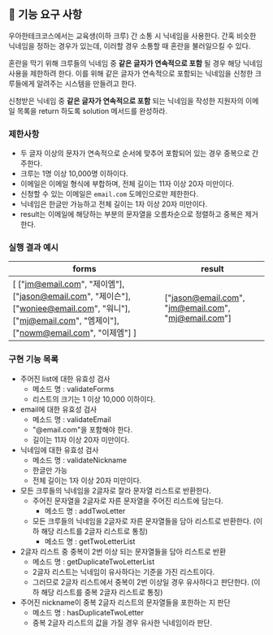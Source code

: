 ## 🚀 기능 요구 사항

우아한테크코스에서는 교육생(이하 크루) 간 소통 시 닉네임을 사용한다. 간혹 비슷한 닉네임을 정하는 경우가 있는데, 이러할 경우 소통할 때 혼란을 불러일으킬 수 있다.

혼란을 막기 위해 크루들의 닉네임 중 **같은 글자가 연속적으로 포함** 될 경우 해당 닉네임 사용을 제한하려 한다. 이를 위해 같은 글자가 연속적으로 포함되는 닉네임을 신청한 크루들에게 알려주는 시스템을 만들려고 한다.


신청받은 닉네임 중 **같은 글자가 연속적으로 포함** 되는 닉네임을 작성한 지원자의 이메일 목록을 return 하도록 solution 메서드를 완성하라.

### 제한사항

- 두 글자 이상의 문자가 연속적으로 순서에 맞추어 포함되어 있는 경우 중복으로 간주한다.
- 크루는 1명 이상 10,000명 이하이다.
- 이메일은 이메일 형식에 부합하며, 전체 길이는 11자 이상 20자 미만이다.
- 신청할 수 있는 이메일은 `email.com` 도메인으로만 제한한다.
- 닉네임은 한글만 가능하고 전체 길이는 1자 이상 20자 미만이다.
- result는 이메일에 해당하는 부분의 문자열을 오름차순으로 정렬하고 중복은 제거한다.

### 실행 결과 예시

| forms | result |
| --- | --- |
| [ ["jm@email.com", "제이엠"], ["jason@email.com", "제이슨"], ["woniee@email.com", "워니"], ["mj@email.com", "엠제이"], ["nowm@email.com", "이제엠"] ] | ["jason@email.com", "jm@email.com", "mj@email.com"] |

### 구현 기능 목록
- 주어진 list에 대한 유효성 검사
    - 메소드 명 : validateForms
    - 리스트의 크기는 1 이상 10,000 이하이다.
- email에 대한 유효성 검사
    - 메소드 명 : validateEmail
    - "@email.com"을 포함해야 한다.
    - 길이는 11자 이상 20자 미만이다.
- 닉네임에 대한 유효성 검사
    - 메소드 명 : validateNickname
    - 한글만 가능
    - 전체 길이는 1자 이상 20자 미만이다.  
- 모든 크루들의 닉네임을 2글자로 잘라 문자열 리스트로 반환한다.
    - 주어진 문자열을 2글자로 자른 문자열을 주어진 리스트에 담는다.
        - 메소드 명 : addTwoLetter
    - 모든 크루들의 닉네임을 2글자로 자른 문자열들을 담아 리스트로 반환한다. (이하 해당 리스트를 2글자 리스트로 통칭)
        - 메소드 명 : getTwoLetterList
- 2글자 리스트 중 중복이 2번 이상 되는 문자열들을 담아 리스트로 반환
    - 메소드 명 : getDuplicateTwoLetterList
    - 2글자 리스트는 닉네임이 유사하다는 기준을 가진 리스트이다.
    - 그러므로 2글자 리스트에서 중복이 2번 이상일 경우 유사하다고 판단한다. (이하 해당 리스트를 중복 2글자 리스트로 통칭)
- 주어진 nickname이 중복 2글자 리스트의 문자열들을 포한하는 지 판단
    - 메소드 명 : hasDuplicateTwoLetter
    - 중복 2글자 리스트의 값을 가질 경우 유사한 닉네임이라 판단. 